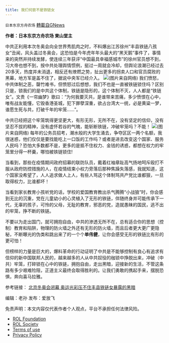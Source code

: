 ```yaml
---
title: 我们何尝不是铁链女
---
```

`日本东京方舟农场` [轉載自GNews](https://gnews.org/zh-hans/2048784/)

**作者：日本东京方舟农场 東山堂主**

中共正利用本次冬奥会向全世界秀肌肉之时，不料爆出江苏徐州“丰县铁链八孩女”丑闻，风头盖过冬奥会，这恐怕是今年虎年年头最大的“黑天鹅”事件了，事情来的突然并持续发酵，使连续三年获评“中国最具幸福感城市”的徐州官员想不到，习大帝也想不到，按中共处理舆情惯例，挺过一周就会冷却，但舆论浪潮已经过去20多天，热度并未消退，相反还有燎燃之势，扯出更多的拐卖人口和官员腐败的黑幕，地方军是盖不住了，据说中央军已经介入。
![](https://assets.gnews.org/wp-content/uploads/2022/02/2-94.jpg)(图片来自网络)
我们愤怒，中共体制之恶，罄竹难书，但愤怒过后想想，我们不也是一直被铁链锁住吗？区别只是，锁我们的是中共这个体制，铁链是隐形的，这个体制不灭，人人都是“铁链女”。文贵《一帘幽梦》歌曰：“为何我要灭共，是谁带来苦痛，多少愤恨在心中，唯有战友能懂，它毁香港圣城，犯下罪孽深重，欲占台湾大一统，必是黄粱一梦，谁愿生死与共，打破千年的牢笼……”。

中共已经把这个牢笼筑得更坚更大，有形无形，无所不在，没有坚定的信仰，没有坚忍不拔的精神，没有虚怀若谷的气魄，能斩断铁链，冲破牢笼吗？不能！
![](https://assets.gnews.org/wp-content/uploads/2022/02/3-64.png)(图片来自网络)
每年的公务员招考，潮水般的大学生涌去，争夺区区一两个名额，我很迷惑，他们仅仅是要找能吃上一口饭的工作吗？或者是进去改变这个国家、服务人民吗？恐怕大多数都不是，更多的是抵不住权力、金钱的诱惑，都想在权力的牢笼里分得一杯羹，哪怕被铁链锁住!

当看到，那些在疫情期间政府招募的联防队员，戴着红袖章趾高气扬地呵斥殴打不服从政府防控措施的人，在疫情结束小权力旁落后那种焦躁失落感，我就知道，这个国家没希望了，人人追求做人上人，有些人骂这个体制骂共产党比谁都狠，一旦取得权力，比谁都坏！

当看到家长教育小孩听党的话，学校的爱国教育教出杀气腾腾“小战狼”时，你会感到无比的沉重，党在儿童幼小的心灵植入了无形的铁链，伴随终身并可能传承下一代，无辜的孩子，可怜的父母，无耻的教育，邪恶的党，造就愚昧的国民，逃不出的牢笼，挣不断的铁链。

不要以为走出国门，就可拥抱自由，中共的渗透无所不在，总有适合你的思想（控制）教育和陷阱，物理的防火墙之外还有无形的防火墙，而且后者更大更广更隐秘，不断曝光的伪类和跳出来了的一个个**单伟健**，让你会感受无形的铁链比有形的更可怕！

但榜样的力量是巨大的，爆料革命的行动证明了中共是不能够控制有良心有追求有信仰的新中国联邦人民的，越来越多的人从中共奴役的枷锁中挣脱出来，冲破（中共）牢笼，打碎锁在心中的铁链，拥抱自由，走出黑暗，迎接新的生活，不管这条路有多少艰难险阻，正道主义最终会取得胜利的。让我们勇敢的携起手来，摆脱恐惧，奔向喜马拉雅。

参考链接：
[北京冬奥会闭幕 奥运光彩压不住丰县铁链女暴露的黑暗](https://www.voachinese.com/a/behind-china-s-olympics-the-saga-of-a-chained-woman-unfolds-20220220/6451169.html)

编辑：老孙
发布：爱放飞

 

免责声明：本文内容仅代表作者个人观点，平台不承担任何法律风险。

- [ROL Foundation](https://rolfoundation.org/)
- [ROL Society](https://rolsociety.org/)
- [Terms of use](https://gnews.org/terms-of-use-3/)
- [Privacy Policy](https://gnews.org/privacy-policy/)
